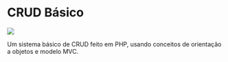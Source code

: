 # CRUD Básico
![]("https://i.imgur.com/4mrHTTr.png")

Um sistema básico de CRUD feito em PHP, usando conceitos de orientação a objetos e modelo MVC. 
